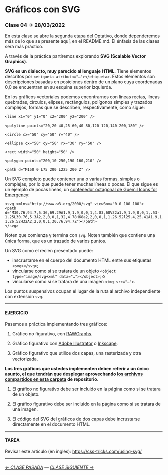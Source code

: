 # Gráficos con SVG

### Clase 04 → 28/03/2022

En esta clase se abre la segunda etapa del Optativo, donde dependeremos más de lo que se presente aquí, en el README.md. El énfasis de las clases será más práctico.

A través de la práctica partiremos explorando **SVG (Scalable Vector Graphics)**.

**SVG es un dialecto, muy parecido al lenguaje HTML**. Tiene elementos descritos por `<etiqueta atributo="…"></etiqueta>`. Estos elementos son descripciones basadas en posiciones dentro de un plano cuya coordenadas 0,0 se encuentran en su esquina superior izquierda.

En los gráficos vectoriales podemos encontrarnos con lineas rectas, líneas quebradas, círculos, elipses, rectángulos, polígonos simples y trazados complejos, formas que se describen, respectivamente, como sigue:

```
<line x1="0" y1="0" x2="200" y2="200" />

<polyline points="20,20 40,25 60,40 80,120 120,140 200,180" />

<circle cx="50" cy="50" r="40" />

<ellipse cx="50" cy="50" rx="30" ry="50" />

<rect width="50" height="50" />

<polygon points="200,10 250,190 160,210" />

<path d="M150 0 L75 200 L225 200 Z" />
```

Un SVG completo puede contener una o varias formas, simples o complejas, por lo que puede tener muchas líneas o pocas. El que sigue es un ejemplo de pocas líneas, un [contenedor octagonal de Guemil Icons for Emergency](https://www.guemil.info/81_contain_octagon_v15/):

```
<svg xmlns="http://www.w3.org/2000/svg" viewBox="0 0 100 100">
<path d="M30.76,94.7,5.36,69.29A1.9,1.9,0,0,1,4.83,68V32a1.9,1.9,0,0,1,.53-1.25L30.76,5.3A2,2,0,0,1,32,4.78H68a2,2,0,0,1,1.26.52l25.4,25.41A1.9,1.9,0,0,1,95.17,32V68a1.9,1.9,0,0,1-.53,1.25L69.24,94.7a2,2,0,0,1-1.26.52H32A2,2,0,0,1,30.76,94.7Z"></path>
</svg>
```
Noten que comienza y termina con `svg`. Noten también que contiene una única forma, que es un trazado de varios puntos.

Un SVG como el recién presentado puede:

- inscrustarse en el cuerpo del documento HTML entre sus etiquetas `<svg></svg>`; 
- vincularse como si se tratara de un objeto `<object type="image/svg+xml" data="…"></object>`; o 
- vincularse como si se tratara de una imagen `<img src="…">`.

Los puntos suspensivos ocupan el lugar de la ruta al archivo independiente con extensión `svg`.

- - - - - - - - 

#### EJERCICIO

Pasemos a práctica implementando tres gráficos:

1. Gráfico no figurativo, con [RAWGraphs](https://app.rawgraphs.io/).

2. Gráfico figurativo con [Adobe Illustrator](https://www.adobe.com/la/products/illustrator.html) o [Inkscape](https://inkscape.org/es/).

3. Gráfico figurativo que utilice dos capas, una rasterizada y otra vectorizada.

**Los tres gráficos que ustedes implementen deben referir a un único asunto, el que tendrán que desplegar aprovechando [los archivos compartidos en esta carpeta](https://profesorfaco.github.io/dno075-2022-1/clase-04/) de repositorio.**

1. El gráfico no figurativo debe ser incluido en la página como si se tratara de un objeto. 

2. El gráfico figurativo debe ser incluido en la página como si se tratara de una imagen. 

3. El código del SVG del gráficos de dos capas debe incrustarse directamente en el documento HTML.

- - - - - - - - 

#### TAREA

Revisar este artículo (en inglés): https://css-tricks.com/using-svg/

- - - - - - - 

###### [← CLASE PASADA](https://github.com/profesorfaco/dno075-2022-1/tree/main/clase-03) — [CLASE SIGUIENTE →](https://github.com/profesorfaco/dno075-2022-1/tree/main/clase-05) 
